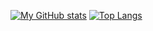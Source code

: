 [![My GitHub stats](https://github-readme-stats.vercel.app/api?username=2000rick)](https://github.com/anuraghazra/github-readme-stats)
[![Top Langs](https://github-readme-stats.vercel.app/api/top-langs/?username=2000rick)](https://github.com/anuraghazra/github-readme-stats)


<!--
**2000rick/2000rick** is a ✨ _special_ ✨ repository because its `README.md` (this file) appears on your GitHub profile.

Here are some ideas to get you started:

- 🔭 I’m currently working on ...
- 🌱 I’m currently learning ...
- 👯 I’m looking to collaborate on ...
- 🤔 I’m looking for help with ...
- 💬 Ask me about ...
- 📫 How to reach me: ...
- 😄 Pronouns: ...
- ⚡ Fun fact: ...
-->
